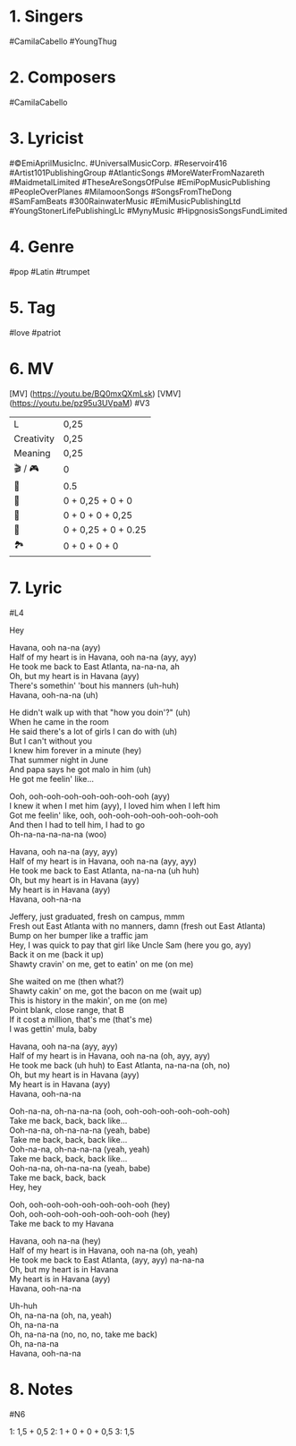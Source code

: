 
# 1. Singers

#CamilaCabello
#YoungThug

# 2. Composers

#CamilaCabello

# 3. Lyricist

#©EmiAprilMusicInc.
#UniversalMusicCorp.
#Reservoir416
#Artist101PublishingGroup
#AtlanticSongs
#MoreWaterFromNazareth
#MaidmetalLimited
#TheseAreSongsOfPulse
#EmiPopMusicPublishing
#PeopleOverPlanes
#MilamoonSongs
#SongsFromTheDong
#SamFamBeats
#300RainwaterMusic
#EmiMusicPublishingLtd
#YoungStonerLifePublishingLlc
#MynyMusic
#HipgnosisSongsFundLimited

# 4. Genre

#pop
#Latin 
#trumpet

# 5. Tag

#love
#patriot

# 6. MV

[MV] (https://youtu.be/BQ0mxQXmLsk)
[VMV] (https://youtu.be/pz95u3UVpaM)
#V3

|            |                                 |
| ---------- | ------------------------------- |
| L          | 0,25                            |
| Creativity            | 0,25                                 |
| Meaning    | 0,25                              |
| 🎬 / 🎮 | 0                               |
| 💃         | 0.5                            |
| 💄         | 0 + 0,25 + 0    + 0 |
| 💇         | 0 + 0 + 0      + 0,25|
| 👘         | 0 + 0,25 + 0    + 0.25 |
| 🏞️         | 0 + 0 + 0      + 0  |


# 7. Lyric

#L4

Hey

Havana, ooh na-na (ayy)  
Half of my heart is in Havana, ooh na-na (ayy, ayy)  
He took me back to East Atlanta, na-na-na, ah  
Oh, but my heart is in Havana (ayy)  
There's somethin' 'bout his manners (uh-huh)  
Havana, ooh-na-na (uh)

He didn't walk up with that "how you doin'?" (uh)  
When he came in the room  
He said there's a lot of girls I can do with (uh)  
But I can't without you  
I knew him forever in a minute (hey)  
That summer night in June  
And papa says he got malo in him (uh)  
He got me feelin' like...

Ooh, ooh-ooh-ooh-ooh-ooh-ooh-ooh (ayy)  
I knew it when I met him (ayy), I loved him when I left him  
Got me feelin' like, ooh, ooh-ooh-ooh-ooh-ooh-ooh-ooh  
And then I had to tell him, I had to go  
Oh-na-na-na-na-na (woo)

Havana, ooh na-na (ayy, ayy)  
Half of my heart is in Havana, ooh na-na (ayy, ayy)  
He took me back to East Atlanta, na-na-na (uh huh)  
Oh, but my heart is in Havana (ayy)  
My heart is in Havana (ayy)  
Havana, ooh-na-na

Jeffery, just graduated, fresh on campus, mmm  
Fresh out East Atlanta with no manners, damn (fresh out East Atlanta)  
Bump on her bumper like a traffic jam  
Hey, I was quick to pay that girl like Uncle Sam (here you go, ayy)  
Back it on me (back it up)  
Shawty cravin' on me, get to eatin' on me (on me)

She waited on me (then what?)  
Shawty cakin' on me, got the bacon on me (wait up)  
This is history in the makin', on me (on me)  
Point blank, close range, that B  
If it cost a million, that's me (that's me)  
I was gettin' mula, baby

Havana, ooh na-na (ayy, ayy)  
Half of my heart is in Havana, ooh na-na (oh, ayy, ayy)  
He took me back (uh huh) to East Atlanta, na-na-na (oh, no)  
Oh, but my heart is in Havana (ayy)  
My heart is in Havana (ayy)  
Havana, ooh-na-na

Ooh-na-na, oh-na-na-na (ooh, ooh-ooh-ooh-ooh-ooh-ooh)  
Take me back, back, back like...  
Ooh-na-na, oh-na-na-na (yeah, babe)  
Take me back, back, back like...  
Ooh-na-na, oh-na-na-na (yeah, yeah)  
Take me back, back, back like...  
Ooh-na-na, oh-na-na-na (yeah, babe)  
Take me back, back, back  
Hey, hey

Ooh, ooh-ooh-ooh-ooh-ooh-ooh-ooh (hey)  
Ooh, ooh-ooh-ooh-ooh-ooh-ooh-ooh (hey)  
Take me back to my Havana

Havana, ooh na-na (hey)  
Half of my heart is in Havana, ooh na-na (oh, yeah)  
He took me back to East Atlanta, (ayy, ayy) na-na-na  
Oh, but my heart is in Havana  
My heart is in Havana (ayy)  
Havana, ooh-na-na

Uh-huh  
Oh, na-na-na (oh, na, yeah)  
Oh, na-na-na  
Oh, na-na-na (no, no, no, take me back)  
Oh, na-na-na  
Havana, ooh-na-na

# 8. Notes

#N6

1: 1,5 + 0,5
2: 1 + 0 + 0 + 0,5
3: 1,5